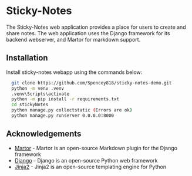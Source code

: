 # Sticky-Notes

The Sticky-Notes web application provides a place for users to create and share notes. The web application uses the Django framework for its backend webserver, and Martor for markdown support.

## Installation

Install sticky-notes webapp using the commands below:

```bash
  git clone https://github.com/Spencey818/sticky-notes-demo.git
  python -m venv .venv
  .venv\Scripts\activate
  python -m pip install -r requirements.txt
  cd stickyNotes
  python manage.py collectstatic (Errors are ok)
  python manage.py runserver 0.0.0.0:8000
```
    
## Acknowledgements

 - [Martor](https://github.com/agusmakmun/django-markdown-editor) - Martor is an open-source Markdown plugin for the Django framework
 - [Django](https://www.djangoproject.com/) - Django is an open-source Python web framework
 - [Jinja2](https://palletsprojects.com/p/jinja/) - Jinja2 is an open-source templating engine for Python

